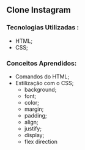 ##	Clone Instagram 

### Tecnologias Utilizadas :

* HTML;
* CSS;

### Conceitos Aprendidos: 

* Comandos do HTML;
* Estilização com o CSS;
  * background;
  * font;
  * color;
  * margin;
  * padding;
  * align;
  *  justify;
  * display;
  * flex direction


